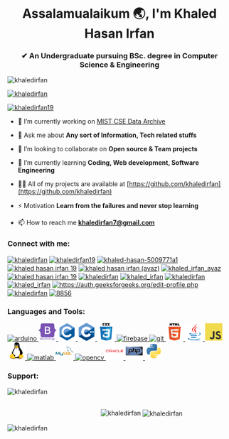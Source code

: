 <h1 align="center">Assalamualaikum 🌏, I'm Khaled Hasan Irfan</h1>
<h3 align="center">✔ An Undergraduate pursuing BSc. degree in Computer Science & Engineering</h3>

<p align="left"> <img src="https://komarev.com/ghpvc/?username=khaledirfan&label=Profile%20views&color=0e75b6&style=flat" alt="khaledirfan" /> </p>

<p align="left"> <a href="https://github.com/ryo-ma/github-profile-trophy"><img src="https://github-profile-trophy.vercel.app/?username=khaledirfan" alt="khaledirfan" /></a> </p>

<p align="left"> <a href="https://twitter.com/khaledirfan19" target="blank"><img src="https://img.shields.io/twitter/follow/khaledirfan19?logo=twitter&style=for-the-badge" alt="khaledirfan19" /></a> </p>

- 🔭 I’m currently working on [MIST CSE Data Archive](https://github.com/nurshatfateh/CSE_Archive_New)

- 💬 Ask me about **Any sort of Information, Tech related stuffs**

- 👯 I’m looking to collaborate on **Open source & Team projects**

- 🌱 I’m currently learning **Coding, Web development, Software Engineering**

- 👨‍💻 All of my projects are available at [https://github.com/khaledirfan](https://github.com/khaledirfan)

- ⚡ Motivation **Learn from the failures and never stop learning**

- 📫 How to reach me **khaledirfan7@gmail.com**

<h3 align="left">Connect with me:</h3>
<p align="left">
<a href="https://codepen.io/khaledirfan" target="blank"><img align="center" src="https://raw.githubusercontent.com/rahuldkjain/github-profile-readme-generator/master/src/images/icons/Social/codepen.svg" alt="khaledirfan" height="30" width="40" /></a>
<a href="https://twitter.com/khaledirfan19" target="blank"><img align="center" src="https://raw.githubusercontent.com/rahuldkjain/github-profile-readme-generator/master/src/images/icons/Social/twitter.svg" alt="khaledirfan19" height="30" width="40" /></a>
<a href="https://linkedin.com/in/khaled-hasan-5009771a1" target="blank"><img align="center" src="https://raw.githubusercontent.com/rahuldkjain/github-profile-readme-generator/master/src/images/icons/Social/linked-in-alt.svg" alt="khaled-hasan-5009771a1" height="30" width="40" /></a>
<a href="https://stackoverflow.com/users/khaled hasan irfan 19" target="blank"><img align="center" src="https://raw.githubusercontent.com/rahuldkjain/github-profile-readme-generator/master/src/images/icons/Social/stack-overflow.svg" alt="khaled hasan irfan 19" height="30" width="40" /></a>
<a href="https://fb.com/khaled hasan irfan (ayaz)" target="blank"><img align="center" src="https://raw.githubusercontent.com/rahuldkjain/github-profile-readme-generator/master/src/images/icons/Social/facebook.svg" alt="khaled hasan irfan (ayaz)" height="30" width="40" /></a>
<a href="https://instagram.com/khaled_irfan_ayaz" target="blank"><img align="center" src="https://raw.githubusercontent.com/rahuldkjain/github-profile-readme-generator/master/src/images/icons/Social/instagram.svg" alt="khaled_irfan_ayaz" height="30" width="40" /></a>
<a href="https://www.youtube.com/c/khaled hasan irfan 19" target="blank"><img align="center" src="https://raw.githubusercontent.com/rahuldkjain/github-profile-readme-generator/master/src/images/icons/Social/youtube.svg" alt="khaled hasan irfan 19" height="30" width="40" /></a>
<a href="https://www.codechef.com/users/khaledirfan" target="blank"><img align="center" src="https://cdn.jsdelivr.net/npm/simple-icons@3.1.0/icons/codechef.svg" alt="khaledirfan" height="30" width="40" /></a>
<a href="https://www.hackerrank.com/khaled_irfan" target="blank"><img align="center" src="https://raw.githubusercontent.com/rahuldkjain/github-profile-readme-generator/master/src/images/icons/Social/hackerrank.svg" alt="khaled_irfan" height="30" width="40" /></a>
<a href="https://codeforces.com/profile/khaledirfan" target="blank"><img align="center" src="https://raw.githubusercontent.com/rahuldkjain/github-profile-readme-generator/master/src/images/icons/Social/codeforces.svg" alt="khaledirfan" height="30" width="40" /></a>
<a href="https://www.leetcode.com/khaled_irfan" target="blank"><img align="center" src="https://raw.githubusercontent.com/rahuldkjain/github-profile-readme-generator/master/src/images/icons/Social/leet-code.svg" alt="khaled_irfan" height="30" width="40" /></a>
<a href="https://auth.geeksforgeeks.org/user/https://auth.geeksforgeeks.org/edit-profile.php" target="blank"><img align="center" src="https://raw.githubusercontent.com/rahuldkjain/github-profile-readme-generator/master/src/images/icons/Social/geeks-for-geeks.svg" alt="https://auth.geeksforgeeks.org/edit-profile.php" height="30" width="40" /></a>
<a href="https://www.topcoder.com/members/khaledirfan" target="blank"><img align="center" src="https://raw.githubusercontent.com/rahuldkjain/github-profile-readme-generator/master/src/images/icons/Social/topcoder.svg" alt="khaledirfan" height="30" width="40" /></a>
<a href="https://discord.gg/8856" target="blank"><img align="center" src="https://raw.githubusercontent.com/rahuldkjain/github-profile-readme-generator/master/src/images/icons/Social/discord.svg" alt="8856" height="30" width="40" /></a>
</p>

<h3 align="left">Languages and Tools:</h3>
<p align="left"> <a href="https://www.arduino.cc/" target="_blank" rel="noreferrer"> <img src="https://cdn.worldvectorlogo.com/logos/arduino-1.svg" alt="arduino" width="40" height="40"/> </a> <a href="https://getbootstrap.com" target="_blank" rel="noreferrer"> <img src="https://raw.githubusercontent.com/devicons/devicon/master/icons/bootstrap/bootstrap-plain-wordmark.svg" alt="bootstrap" width="40" height="40"/> </a> <a href="https://www.cprogramming.com/" target="_blank" rel="noreferrer"> <img src="https://raw.githubusercontent.com/devicons/devicon/master/icons/c/c-original.svg" alt="c" width="40" height="40"/> </a> <a href="https://www.w3schools.com/cpp/" target="_blank" rel="noreferrer"> <img src="https://raw.githubusercontent.com/devicons/devicon/master/icons/cplusplus/cplusplus-original.svg" alt="cplusplus" width="40" height="40"/> </a> <a href="https://www.w3schools.com/css/" target="_blank" rel="noreferrer"> <img src="https://raw.githubusercontent.com/devicons/devicon/master/icons/css3/css3-original-wordmark.svg" alt="css3" width="40" height="40"/> </a> <a href="https://firebase.google.com/" target="_blank" rel="noreferrer"> <img src="https://www.vectorlogo.zone/logos/firebase/firebase-icon.svg" alt="firebase" width="40" height="40"/> </a> <a href="https://git-scm.com/" target="_blank" rel="noreferrer"> <img src="https://www.vectorlogo.zone/logos/git-scm/git-scm-icon.svg" alt="git" width="40" height="40"/> </a> <a href="https://www.w3.org/html/" target="_blank" rel="noreferrer"> <img src="https://raw.githubusercontent.com/devicons/devicon/master/icons/html5/html5-original-wordmark.svg" alt="html5" width="40" height="40"/> </a> <a href="https://www.java.com" target="_blank" rel="noreferrer"> <img src="https://raw.githubusercontent.com/devicons/devicon/master/icons/java/java-original.svg" alt="java" width="40" height="40"/> </a> <a href="https://developer.mozilla.org/en-US/docs/Web/JavaScript" target="_blank" rel="noreferrer"> <img src="https://raw.githubusercontent.com/devicons/devicon/master/icons/javascript/javascript-original.svg" alt="javascript" width="40" height="40"/> </a> <a href="https://www.linux.org/" target="_blank" rel="noreferrer"> <img src="https://raw.githubusercontent.com/devicons/devicon/master/icons/linux/linux-original.svg" alt="linux" width="40" height="40"/> </a> <a href="https://www.mathworks.com/" target="_blank" rel="noreferrer"> <img src="https://upload.wikimedia.org/wikipedia/commons/2/21/Matlab_Logo.png" alt="matlab" width="40" height="40"/> </a> <a href="https://www.mysql.com/" target="_blank" rel="noreferrer"> <img src="https://raw.githubusercontent.com/devicons/devicon/master/icons/mysql/mysql-original-wordmark.svg" alt="mysql" width="40" height="40"/> </a> <a href="https://opencv.org/" target="_blank" rel="noreferrer"> <img src="https://www.vectorlogo.zone/logos/opencv/opencv-icon.svg" alt="opencv" width="40" height="40"/> </a> <a href="https://www.oracle.com/" target="_blank" rel="noreferrer"> <img src="https://raw.githubusercontent.com/devicons/devicon/master/icons/oracle/oracle-original.svg" alt="oracle" width="40" height="40"/> </a> <a href="https://www.php.net" target="_blank" rel="noreferrer"> <img src="https://raw.githubusercontent.com/devicons/devicon/master/icons/php/php-original.svg" alt="php" width="40" height="40"/> </a> <a href="https://www.python.org" target="_blank" rel="noreferrer"> <img src="https://raw.githubusercontent.com/devicons/devicon/master/icons/python/python-original.svg" alt="python" width="40" height="40"/> </a> </p>

<h3 align="left">Support:</h3>
<p><a href="https://www.buymeacoffee.com/khaledirfan"> <img align="left" src="https://cdn.buymeacoffee.com/buttons/v2/default-yellow.png" height="50" width="210" alt="khaledirfan" /></a></p><br><br>

<p><img align="left" src="https://github-readme-stats.vercel.app/api/top-langs?username=khaledirfan&show_icons=true&locale=en&layout=compact" alt="khaledirfan" /></p>

<p>&nbsp;<img align="center" src="https://github-readme-stats.vercel.app/api?username=khaledirfan&show_icons=true&locale=en" alt="khaledirfan" /></p>

<p><img align="center" src="https://github-readme-streak-stats.herokuapp.com/?user=khaledirfan&" alt="khaledirfan" /></p>
